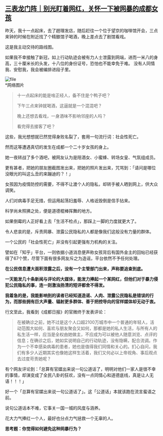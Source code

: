 <!--1607414401000-->
[三表龙门阵｜别光盯着网红，关怀一下被网暴的成都女孩](https://chinadigitaltimes.net/chinese/2020/12/%e4%b8%89%e8%a1%a8%e9%be%99%e9%97%a8%e9%98%b5%ef%bd%9c%e5%88%ab%e5%85%89%e7%9b%af%e7%9d%80%e7%bd%91%e7%ba%a2%ef%bc%8c%e5%85%b3%e6%80%80%e4%b8%80%e4%b8%8b%e8%a2%ab%e7%bd%91%e6%9a%b4%e7%9a%84%e6%88%90/)
------

<p>昨天，我十一点起床，去了趟理发店，随后赶往一个位于望京的咖啡馆开会，三点来钟的时候在附近找了个精酿馆子喝酒，晚上差点去了剧馆看戏。</p><p>这是我主动交待的路线图。</p><p>如果我不幸接触了新冠，如上行动轨迹会被有力人士泄露到网端，进而一米八的身高，三十厘米长的头发，十八位的身份证号，恐怕也不能幸免于难。 没有人同情我、安慰我，我会被编排进段子里。 </p><p><img src="https://chinadigitaltimes.net/chinese/files/2020/12/image-1607414340914.png" alt="file"><br>*网络图片</p><blockquote><p>十一点起床的能是啥正经人，备不住是个鸭子吧？</p><p>下午三点来钟就喝酒，这逼就是一个混混吧？</p><p>晚上还想去看戏，一身酒味不影响邻座的人吗？</p><p>看完得去接客了吧？</p></blockquote><p>这些，我光想想就已然觉得身败名裂了，套用一句流行词：社会性死亡。</p><p>然而这等遭遇真切的发生在成都一个二十岁女孩的身上。</p><p>她一夜转战了多个酒吧，被网友认为是陪酒女、小蜜蜂、转场女皇、气氛组成员。</p><p>更有甚者，把她的朋友圈截图发出来，把她的照片发出来，咒骂到：「请问是哪位没眼光的叫这么丑的来蹦迪的？！」</p><p>女孩因为疫情防控的需要，不得不让渡个人的隐私，却转手被人晒到网上，供大众调笑。</p><p>人们对病毒手足无措，但运用起荡妇羞辱、人格诋毁倒是信手拈来。</p><p>科学尚未照拂之处，便是道德棍棒挥舞的地方。</p><p>如果倒霉的人正好看上去「生活不检点」，那踩上一脚的力度就更大了。</p><p>令人悲哀的是，斥责网暴、泄露公民隐私的人都是像我们这般没有力量的群体。</p><p>一个公民的「社会性死亡」并没有引起更强有力机构的关注。</p><p>譬如在「知乎」平台，一则依据小道消息便声称女孩背后有国外金主的回帖已经获得了67个赞，尽管下面有很多网友斥之为造谣，平台依然不予任何处理。</p><p><strong>在公民信息遭大面积泄露之后，没有一个主管部门出来，声称要追查到底。</strong></p><p><strong>一天能发几十条新闻与评论的大媒体，能发力捧起一个某网红，但他们对于暴力侵犯公民隐私的事，连一则激浊扬清的短评都舍不得发。</strong></p><p><strong>我着急的是，我能影响到的读者已经知道造谣、人肉、泄露公民隐私是错误的行为，而那些拥有巨大声量、辐射更多群体、善于把控导向的官样媒体却无动于衷。</strong></p><p>行文至此，我看到《成都日报》的官微终于发表评论： </p><blockquote><p>在被确诊之前，她不过是这个人口超2100万城市中一个普通的年轻人，活动范围大如何、喜欢与朋友聚会又如何，那都是她的私人生活，与所有人的私生活一样，应当是全权由她做主，不应成为可以被他人随意浏览、点评的信息；在确诊之后，她如实说明自己的行动轨迹，没有隐瞒，配合流调。作为一个不幸感染病毒的患者，她也是值得我们同情和关心的。扪心自问，我们有多少人近期其实也像她这样生活着，我们又何必以上帝视角、事后观点去过度苛责她呢？ </p></blockquote><p>有个网友评论到：「总算有官媒出来说一句公道话了，明明对他们一家人是很不幸的事情，却演变成了全民八卦的狂欢，没有一点同情心和道德底线，真是让人无语！！！」</p><p>好一个「总算有官媒出来说一句公道话了」。这「公道话」本就该跑在流言蜚语之前。</p><p>说句公道话本不难，它事关一国一城的风度与涵养。</p><p>花大力气捧红一个人，最好也分点力气拯救一个无辜的人。</p><p><strong>思考题：你觉得如何避免这种网暴行为？</strong></p>
